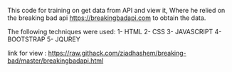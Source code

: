 This code for training on get data from API and view it, Where he relied on the breaking bad api https://breakingbadapi.com  to obtain the data.

The following techniques were used:
  1- HTML
  2- CSS
  3- JAVASCRIPT
  4- BOOTSTRAP
  5- JQUREY
  
link for view :
https://raw.githack.com/ziadhashem/breaking-bad/master/breakingbadapi.html
